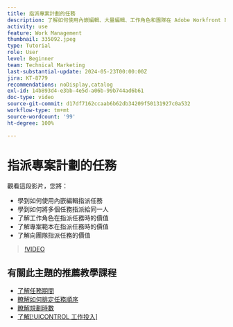 ```yaml
---
title: 指派專案計劃的任務
description: 了解如何使用內嵌編輯、大量編輯、工作角色和團隊在 Adobe Workfront 專案中指派任務。
activity: use
feature: Work Management
thumbnail: 335092.jpeg
type: Tutorial
role: User
level: Beginner
team: Technical Marketing
last-substantial-update: 2024-05-23T00:00:00Z
jira: KT-8779
recommendations: noDisplay,catalog
exl-id: 14b893d4-e3bb-4e5d-a06b-99b744ad6b61
doc-type: video
source-git-commit: d17df7162ccaab6b62db34209f50131927c0a532
workflow-type: tm+mt
source-wordcount: '99'
ht-degree: 100%

---
```


# 指派專案計劃的任務

觀看這段影片，您將：

* 學到如何使用內嵌編輯指派任務
* 學到如何將多個任務指派給同一人
* 了解工作角色在指派任務時的價值
* 了解專案範本在指派任務時的價值
* 了解向團隊指派任務的價值

>[!VIDEO](https://video.tv.adobe.com/v/335092/?quality=12&learn=on&enablevpops)

<!---
learn more urls:
Notifications: Information about work assigned to me
Assign tasks
Personal time overview
Make smart assignments
Modify multiple user assignments in a task list
--->

## 有關此主題的推薦教學課程

* [了解任務期間](/help/manage-work/tasks/understand-task-durations.md)
* [瞭解如何排定任務順序](/help/manage-work/tasks/learn-to-sequence-tasks.md)
* [瞭解規劃時數](/help/manage-work/tasks/understand-planned-hours.md)
* [了解[!UICONTROL 工作投入]](/help/manage-work/tasks/understand-work-effort.md)

